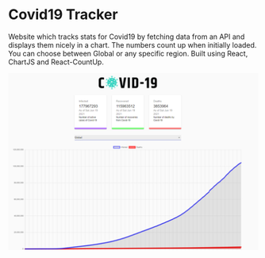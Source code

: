 # Covid19 Tracker

Website which tracks stats for Covid19 by fetching data from an API and displays them nicely in a chart. The numbers count up when initially loaded. You can choose between Global or any specific region. Built using React, ChartJS and React-CountUp.

<img src="https://github.com/thereal-atom/covid19tracker/blob/main/6.png" alt="Pic" />
